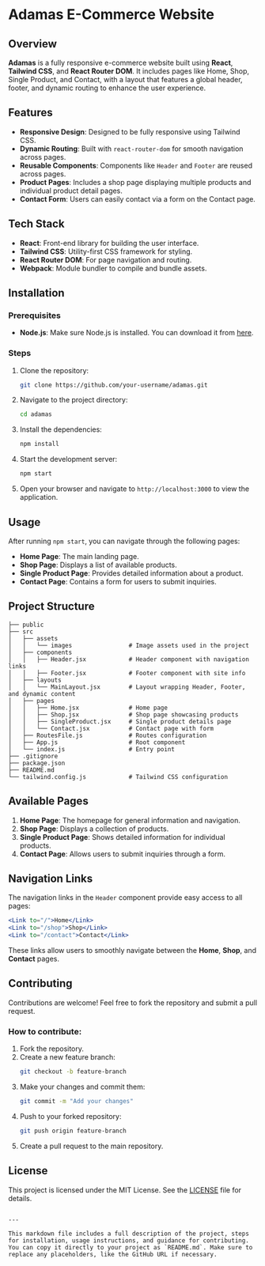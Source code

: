 
# Adamas E-Commerce Website

## Overview

**Adamas** is a fully responsive e-commerce website built using **React**, **Tailwind CSS**, and **React Router DOM**. It includes pages like Home, Shop, Single Product, and Contact, with a layout that features a global header, footer, and dynamic routing to enhance the user experience.

## Features

- **Responsive Design**: Designed to be fully responsive using Tailwind CSS.
- **Dynamic Routing**: Built with `react-router-dom` for smooth navigation across pages.
- **Reusable Components**: Components like `Header` and `Footer` are reused across pages.
- **Product Pages**: Includes a shop page displaying multiple products and individual product detail pages.
- **Contact Form**: Users can easily contact via a form on the Contact page.

## Tech Stack

- **React**: Front-end library for building the user interface.
- **Tailwind CSS**: Utility-first CSS framework for styling.
- **React Router DOM**: For page navigation and routing.
- **Webpack**: Module bundler to compile and bundle assets.

## Installation

### Prerequisites

- **Node.js**: Make sure Node.js is installed. You can download it from [here](https://nodejs.org/).

### Steps

1. Clone the repository:
   ```bash
   git clone https://github.com/your-username/adamas.git
   ```

2. Navigate to the project directory:
   ```bash
   cd adamas
   ```

3. Install the dependencies:
   ```bash
   npm install
   ```

4. Start the development server:
   ```bash
   npm start
   ```

5. Open your browser and navigate to `http://localhost:3000` to view the application.

## Usage

After running `npm start`, you can navigate through the following pages:

- **Home Page**: The main landing page.
- **Shop Page**: Displays a list of available products.
- **Single Product Page**: Provides detailed information about a product.
- **Contact Page**: Contains a form for users to submit inquiries.

## Project Structure

```
├── public
├── src
│   ├── assets
│   │   └── images                # Image assets used in the project
│   ├── components
│   │   ├── Header.jsx            # Header component with navigation links
│   │   ├── Footer.jsx            # Footer component with site info
│   ├── layouts
│   │   └── MainLayout.jsx        # Layout wrapping Header, Footer, and dynamic content
│   ├── pages
│   │   ├── Home.jsx              # Home page
│   │   ├── Shop.jsx              # Shop page showcasing products
│   │   ├── SingleProduct.jsx     # Single product details page
│   │   └── Contact.jsx           # Contact page with form
│   ├── RoutesFile.js             # Routes configuration
│   ├── App.js                    # Root component
│   └── index.js                  # Entry point
├── .gitignore
├── package.json
├── README.md
└── tailwind.config.js            # Tailwind CSS configuration
```

## Available Pages

1. **Home Page**: The homepage for general information and navigation.
2. **Shop Page**: Displays a collection of products.
3. **Single Product Page**: Shows detailed information for individual products.
4. **Contact Page**: Allows users to submit inquiries through a form.

## Navigation Links

The navigation links in the `Header` component provide easy access to all pages:

```jsx
<Link to="/">Home</Link>
<Link to="/shop">Shop</Link>
<Link to="/contact">Contact</Link>
```

These links allow users to smoothly navigate between the **Home**, **Shop**, and **Contact** pages.

## Contributing

Contributions are welcome! Feel free to fork the repository and submit a pull request.

### How to contribute:

1. Fork the repository.
2. Create a new feature branch:
   ```bash
   git checkout -b feature-branch
   ```
3. Make your changes and commit them:
   ```bash
   git commit -m "Add your changes"
   ```
4. Push to your forked repository:
   ```bash
   git push origin feature-branch
   ```
5. Create a pull request to the main repository.

## License

This project is licensed under the MIT License. See the [LICENSE](LICENSE) file for details.
```

---

This markdown file includes a full description of the project, steps for installation, usage instructions, and guidance for contributing. You can copy it directly to your project as `README.md`. Make sure to replace any placeholders, like the GitHub URL if necessary.
